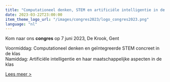 ```yaml
---
title: "Computationeel denken, STEM en artificiële intelligentie in de klas"
date: 2023-03-22T23:00:00
item_theme_logo_url: "/images/congres2023/logo_congres2023.png"
language: "nl"
---
```

Kom naar ons **congres** op 7 juni 2023, De Krook, Gent

Voormiddag: Computationeel denken en geïntegreerde STEM concreet in de klas<br>
Namiddag: Artificiële intelligentie en haar maatschappelijke aspecten in de klas<br>

[Lees meer >](https://dwengo.org/congres2023/)
